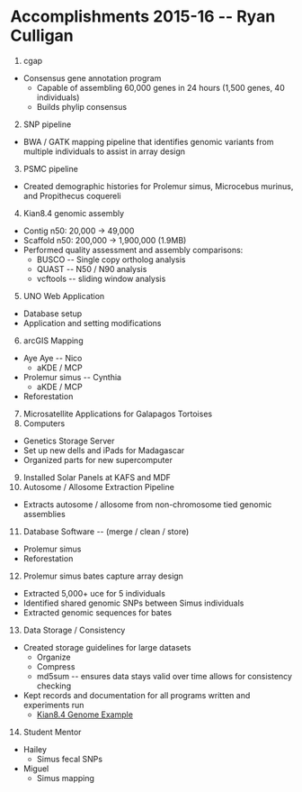 # Accomplishments 2015-16 -- Ryan Culligan
1. cgap
  * Consensus gene annotation program
    * Capable of assembling 60,000 genes in 24 hours (1,500 genes, 40 individuals)
    * Builds phylip consensus
2. SNP pipeline
  * BWA / GATK mapping pipeline that identifies genomic variants from multiple individuals to assist in array design
3. PSMC pipeline
  * Created demographic histories for Prolemur simus, Microcebus murinus, and  Propithecus coquereli
4. Kian8.4 genomic assembly
  * Contig n50: 20,000 -> 49,000
  * Scaffold n50: 200,000 -> 1,900,000 (1.9MB)
  * Performed quality assessment and assembly comparisons:
    * BUSCO -- Single copy ortholog analysis
    * QUAST -- N50 / N90 analysis
    * vcftools -- sliding window analysis
5. UNO Web Application
  * Database setup
  * Application and setting modifications
6. arcGIS Mapping
  * Aye Aye -- Nico
    * aKDE / MCP
  * Prolemur simus -- Cynthia
    * aKDE / MCP
  * Reforestation
7. Microsatellite Applications for Galapagos Tortoises
8. Computers
  * Genetics Storage Server
  * Set up new dells and iPads for Madagascar
  * Organized parts for new supercomputer
9. Installed Solar Panels at KAFS and MDF
10. Autosome / Allosome Extraction Pipeline
  * Extracts autosome / allosome from non-chromosome tied genomic assemblies
11. Database Software -- (merge / clean / store)
  * Prolemur simus
  * Reforestation
12. Prolemur simus bates capture array design
  * Extracted 5,000+ uce for 5 individuals
  * Identified shared genomic SNPs between Simus individuals
  * Extracted genomic sequences for bates
13. Data Storage / Consistency
  * Created storage guidelines for large datasets
    * Organize
    * Compress
    * md5sum -- ensures data stays valid over time allows for consistency checking
  * Kept records and documentation for all programs written and experiments run
    * [Kian8.4 Genome Example](https://github.com/TheCulliganMan/kian_8.4)
14. Student Mentor
  * Hailey
    * Simus fecal SNPs
  * Miguel
    * Simus mapping
